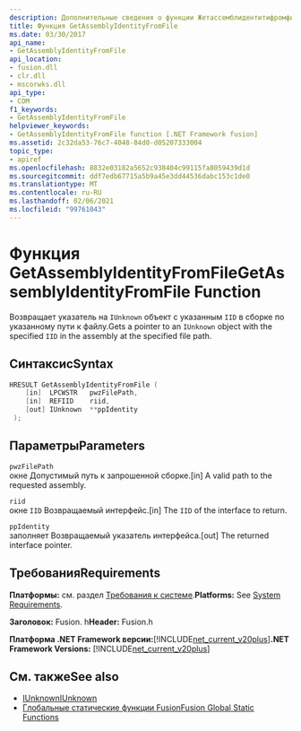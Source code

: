 ```yaml
---
description: Дополнительные сведения о функции Жетассемблидентитифромфиле
title: Функция GetAssemblyIdentityFromFile
ms.date: 03/30/2017
api_name:
- GetAssemblyIdentityFromFile
api_location:
- fusion.dll
- clr.dll
- mscorwks.dll
api_type:
- COM
f1_keywords:
- GetAssemblyIdentityFromFile
helpviewer_keywords:
- GetAssemblyIdentityFromFile function [.NET Framework fusion]
ms.assetid: 2c32da53-76c7-4048-84d0-d05207333004
topic_type:
- apiref
ms.openlocfilehash: 8832e03182a5652c938404c99115fa8059439d1d
ms.sourcegitcommit: ddf7edb67715a5b9a45e3dd44536dabc153c1de0
ms.translationtype: MT
ms.contentlocale: ru-RU
ms.lasthandoff: 02/06/2021
ms.locfileid: "99761043"
---
```

# <a name="getassemblyidentityfromfile-function"></a><span data-ttu-id="6356a-103">Функция GetAssemblyIdentityFromFile</span><span class="sxs-lookup"><span data-stu-id="6356a-103">GetAssemblyIdentityFromFile Function</span></span>

<span data-ttu-id="6356a-104">Возвращает указатель на `IUnknown` объект с указанным `IID` в сборке по указанному пути к файлу.</span><span class="sxs-lookup"><span data-stu-id="6356a-104">Gets a pointer to an `IUnknown` object with the specified `IID` in the assembly at the specified file path.</span></span>  
  
## <a name="syntax"></a><span data-ttu-id="6356a-105">Синтаксис</span><span class="sxs-lookup"><span data-stu-id="6356a-105">Syntax</span></span>  
  
```cpp  
HRESULT GetAssemblyIdentityFromFile (  
    [in]  LPCWSTR   pwzFilePath,  
    [in]  REFIID    riid,  
    [out] IUnknown  **ppIdentity  
 );  
```  
  
## <a name="parameters"></a><span data-ttu-id="6356a-106">Параметры</span><span class="sxs-lookup"><span data-stu-id="6356a-106">Parameters</span></span>  

 `pwzFilePath`  
 <span data-ttu-id="6356a-107">окне Допустимый путь к запрошенной сборке.</span><span class="sxs-lookup"><span data-stu-id="6356a-107">[in] A valid path to the requested assembly.</span></span>  
  
 `riid`  
 <span data-ttu-id="6356a-108">окне `IID` Возвращаемый интерфейс.</span><span class="sxs-lookup"><span data-stu-id="6356a-108">[in] The `IID` of the interface to return.</span></span>  
  
 `ppIdentity`  
 <span data-ttu-id="6356a-109">заполняет Возвращаемый указатель интерфейса.</span><span class="sxs-lookup"><span data-stu-id="6356a-109">[out] The returned interface pointer.</span></span>  
  
## <a name="requirements"></a><span data-ttu-id="6356a-110">Требования</span><span class="sxs-lookup"><span data-stu-id="6356a-110">Requirements</span></span>  

 <span data-ttu-id="6356a-111">**Платформы:** см. раздел [Требования к системе](../../get-started/system-requirements.md).</span><span class="sxs-lookup"><span data-stu-id="6356a-111">**Platforms:** See [System Requirements](../../get-started/system-requirements.md).</span></span>  
  
 <span data-ttu-id="6356a-112">**Заголовок:** Fusion. h</span><span class="sxs-lookup"><span data-stu-id="6356a-112">**Header:** Fusion.h</span></span>  
  
 <span data-ttu-id="6356a-113">**Платформа .NET Framework версии:**[!INCLUDE[net_current_v20plus](../../../../includes/net-current-v20plus-md.md)]</span><span class="sxs-lookup"><span data-stu-id="6356a-113">**.NET Framework Versions:** [!INCLUDE[net_current_v20plus](../../../../includes/net-current-v20plus-md.md)]</span></span>  
  
## <a name="see-also"></a><span data-ttu-id="6356a-114">См. также</span><span class="sxs-lookup"><span data-stu-id="6356a-114">See also</span></span>

- [<span data-ttu-id="6356a-115">IUnknown</span><span class="sxs-lookup"><span data-stu-id="6356a-115">IUnknown</span></span>](/cpp/atl/iunknown)
- [<span data-ttu-id="6356a-116">Глобальные статические функции Fusion</span><span class="sxs-lookup"><span data-stu-id="6356a-116">Fusion Global Static Functions</span></span>](fusion-global-static-functions.md)
